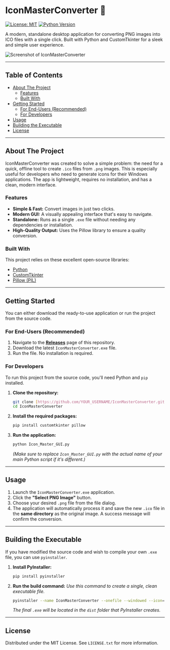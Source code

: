 # IconMasterConverter 🎨

[![License: MIT](https://img.shields.io/badge/License-MIT-yellow.svg)](https://opensource.org/licenses/MIT)
[![Python Version](https://img.shields.io/badge/python-3.8%2B-blue.svg)](https://www.python.org/downloads/)

A modern, standalone desktop application for converting PNG images into ICO files with a single click. Built with Python and CustomTkinter for a sleek and simple user experience.

![Screenshot of IconMasterConverter](https://via.placeholder.com/700x450.png?text=Your+App+Screenshot+Here)

---

## Table of Contents

- [About The Project](#about-the-project)
  - [Features](#features)
  - [Built With](#built-with)
- [Getting Started](#getting-started)
  - [For End-Users (Recommended)](#for-end-users-recommended)
  - [For Developers](#for-developers)
- [Usage](#usage)
- [Building the Executable](#building-the-executable)
- [License](#license)

---

## About The Project

IconMasterConverter was created to solve a simple problem: the need for a quick, offline tool to create `.ico` files from `.png` images. This is especially useful for developers who need to generate icons for their Windows applications. The app is lightweight, requires no installation, and has a clean, modern interface.

### Features

* **Simple & Fast:** Convert images in just two clicks.
* **Modern GUI:** A visually appealing interface that's easy to navigate.
* **Standalone:** Runs as a single `.exe` file without needing any dependencies or installation.
* **High-Quality Output:** Uses the Pillow library to ensure a quality conversion.

### Built With

This project relies on these excellent open-source libraries:

* [Python](https://www.python.org/)
* [CustomTkinter](https://github.com/TomSchimansky/CustomTkinter)
* [Pillow (PIL)](https://python-pillow.org/)

---

## Getting Started

You can either download the ready-to-use application or run the project from the source code.

### For End-Users (Recommended)

1.  Navigate to the [**Releases**](https://github.com/YOUR_USERNAME/IconMasterConverter/releases) page of this repository.
2.  Download the latest `IconMasterConverter.exe` file.
3.  Run the file. No installation is required.

### For Developers

To run this project from the source code, you'll need Python and `pip` installed.

1.  **Clone the repository:**
    ```sh
    git clone [https://github.com/YOUR_USERNAME/IconMasterConverter.git](https://github.com/YOUR_USERNAME/IconMasterConverter.git)
    cd IconMasterConverter
    ```

2.  **Install the required packages:**
    ```sh
    pip install customtkinter pillow
    ```

3.  **Run the application:**
    ```sh
    python Icon_Master_GUI.py
    ```
    *(Make sure to replace `Icon_Master_GUI.py` with the actual name of your main Python script if it's different.)*

---

## Usage

1.  Launch the `IconMasterConverter.exe` application.
2.  Click the **"Select PNG Image"** button.
3.  Choose your desired `.png` file from the file dialog.
4.  The application will automatically process it and save the new `.ico` file in the **same directory** as the original image. A success message will confirm the conversion.

---

## Building the Executable

If you have modified the source code and wish to compile your own `.exe` file, you can use `pyinstaller`.

1.  **Install PyInstaller:**
    ```sh
    pip install pyinstaller
    ```

2.  **Run the build command:**
    *Use this command to create a single, clean executable file.*
    ```sh
    pyinstaller --name IconMasterConverter --onefile --windowed --icon=your_icon.ico Icon_Master_GUI.py
    ```
    *The final `.exe` will be located in the `dist` folder that PyInstaller creates.*

---

## License

Distributed under the MIT License. See `LICENSE.txt` for more information.
